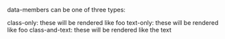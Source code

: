 data-members can be one of three types:

class-only: these will be rendered like <span class="foo">foo</span>
text-only: these will be rendered like <span>foo</span>
class-and-text: these will be rendered like <span class="the-class">the text</span>
